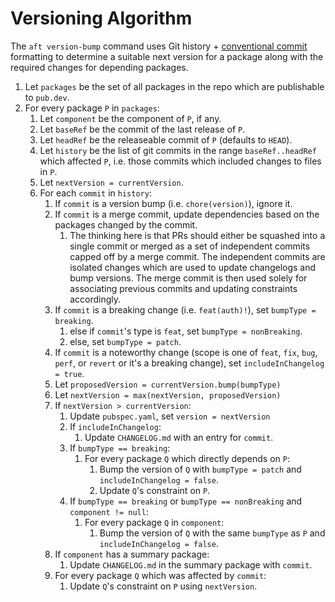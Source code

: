 # Versioning Algorithm

The `aft version-bump` command uses Git history + [conventional commit](https://www.conventionalcommits.org/en/v1.0.0/) formatting to determine a suitable next version for a package along with the required changes for depending packages.

1. Let `packages` be the set of all packages in the repo which are publishable to `pub.dev`.
2. For every package `P` in `packages`:
   1. Let `component` be the component of `P`, if any.
   2. Let `baseRef` be the commit of the last release of `P`.
   3. Let `headRef` be the releaseable commit of `P` (defaults to `HEAD`).
   4. Let `history` be the list of git commits in the range `baseRef..headRef` which affected `P`, i.e. those commits which included changes to files in `P`.
   5. Let `nextVersion = currentVersion`.
   6. For each `commit` in `history`:
      1. If `commit` is a version bump (i.e. `chore(version)`), ignore it.
      2. If `commit` is a merge commit, update dependencies based on the packages changed by the commit.
         1. The thinking here is that PRs should either be squashed into a single commit or merged as a set of independent commits capped off by a merge commit. The independent commits are isolated changes which are used to update changelogs and bump versions. The merge commit is then used solely for associating previous commits and updating constraints accordingly.
      3. If `commit` is a breaking change (i.e. `feat(auth)!`), set `bumpType = breaking`.
         1. else if `commit`'s type is `feat`, set `bumpType = nonBreaking`.
         2. else, set `bumpType = patch`.
      4. If `commit` is a noteworthy change (scope is one of `feat`, `fix`, `bug`, `perf`, or `revert` or it's a breaking change), set `includeInChangelog = true`.
      5. Let `proposedVersion = currentVersion.bump(bumpType)`
      6. Let `nextVersion = max(nextVersion, proposedVersion)`
      7. If `nextVersion > currentVersion`:
         1. Update `pubspec.yaml`, set `version = nextVersion`
         2. If `includeInChangelog`:
            1. Update `CHANGELOG.md` with an entry for `commit`.
         3. If `bumpType == breaking`:
            1. For every package `Q` which directly depends on `P`:
               1. Bump the version of `Q` with `bumpType = patch` and `includeInChangelog = false`.
               2. Update `Q`'s constraint on `P`.
         4. If `bumpType == breaking` or `bumpType == nonBreaking` and `component != null`:
            1. For every package `Q` in `component`:
               1. Bump the version of `Q` with the same `bumpType` as `P` and `includeInChangelog = false`.
      8. If `component` has a summary package:
         1. Update `CHANGELOG.md` in the summary package with `commit`.
      9. For every package `Q` which was affected by `commit`:
         1. Update `Q`'s constraint on `P` using `nextVersion`.
